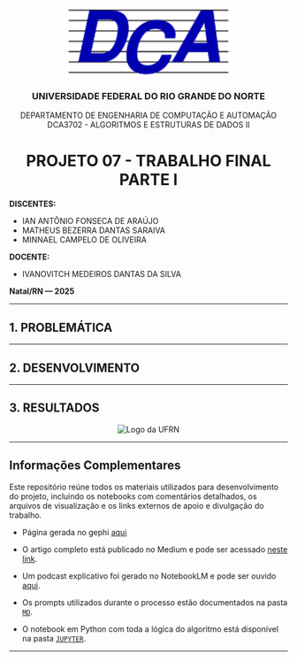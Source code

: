 <p align="center">
  <img src="IMGs/DCA.png" alt="Logo da UFRN" width=300/>
</p>

<h3 align="center"><strong>UNIVERSIDADE FEDERAL DO RIO GRANDE DO NORTE</strong></h3>

<p align="center"> 
DEPARTAMENTO DE ENGENHARIA DE COMPUTAÇÃO E AUTOMAÇÃO 
<br> 
DCA3702 - ALGORITMOS E ESTRUTURAS DE DADOS II  
</p>

<h1 align="center"><strong>PROJETO 07 - TRABALHO FINAL PARTE I</strong></h1>

<strong>DISCENTES:</strong> 
- IAN ANTÔNIO FONSECA DE ARAÚJO
- MATHEUS BEZERRA DANTAS SARAIVA 
- MINNAEL CAMPELO DE OLIVEIRA 

<strong>DOCENTE:</strong>  
- IVANOVITCH MEDEIROS DANTAS DA SILVA  

**Natal/RN — 2025**

---

## <strong>1. PROBLEMÁTICA</strong>



---

## <strong>2. DESENVOLVIMENTO</strong>


---

## <strong>3. RESULTADOS</strong>


<p align="center">
  <img src="IMGs/result.png" alt="Logo da UFRN" width=300/>
</p>

---

## <strong>Informações Complementares</strong>

Este repositório reúne todos os materiais utilizados para desenvolvimento do projeto, incluindo os notebooks com comentários detalhados, os arquivos de visualização e os links externos de apoio e divulgação do trabalho.

- Página gerada no gephi [aqui](https://mbdsaraiva.github.io/Complex-structures-and-graphs/WEB/)

- O artigo completo está publicado no Medium e pode ser acessado [neste link](https://medium.com/@minaelcampelo3/otimizando-redes-de-t%C3%A1xi-com-algoritmos-de-grafos-um-estudo-de-caso-em-natal-rn-20951540e9b2).
- Um podcast explicativo foi gerado no NotebookLM e pode ser ouvido [aqui](https://notebooklm.google.com/notebook/1ef43f50-b5ad-4cc4-8924-2207106b0489/audio).
- Os prompts utilizados durante o processo estão documentados na pasta [`MD`](https://github.com/Minnael/ESTRUTURAS-DE-DADOS-II/tree/master/PROJETO%2006/MD).
- O notebook em Python com toda a lógica do algoritmo está disponível na pasta [`JUPYTER`](https://github.com/Minnael/ESTRUTURAS-DE-DADOS-II/tree/master/PROJETO%2006/JUPYTER).

---

